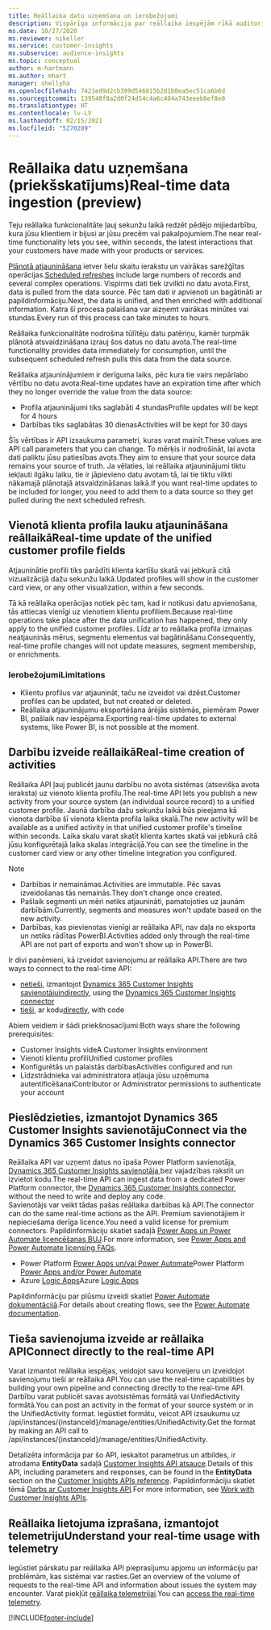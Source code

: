 ```yaml
---
title: Reāllaika datu uzņemšana un ierobežojumi
description: Vispārīga informācija par reāllaika iespējām rīkā auditorijas ieskati.
ms.date: 10/27/2020
ms.reviewer: nikeller
ms.service: customer-insights
ms.subservice: audience-insights
ms.topic: conceptual
author: m-hartmann
ms.author: mhart
manager: shellyha
ms.openlocfilehash: 7421ed9d2cb399d546815b2d1b0ea5ec51ca6b6d
ms.sourcegitcommit: 139548f8a2d0f24d54c4a6c404a743eeeb8ef8e0
ms.translationtype: HT
ms.contentlocale: lv-LV
ms.lasthandoff: 02/15/2021
ms.locfileid: "5270289"
---
```

# <a name="real-time-data-ingestion-preview"></a><span data-ttu-id="bfef9-103">Reāllaika datu uzņemšana (priekšskatījums)</span><span class="sxs-lookup"><span data-stu-id="bfef9-103">Real-time data ingestion (preview)</span></span>

<span data-ttu-id="bfef9-104">Teju reāllaika funkcionalitāte ļauj sekunžu laikā redzēt pēdējo mijiedarbību, kura jūsu klientiem ir bijusi ar jūsu precēm vai pakalpojumiem.</span><span class="sxs-lookup"><span data-stu-id="bfef9-104">The near real-time functionality lets you see, within seconds, the latest interactions that your customers have made with your products or services.</span></span>

<span data-ttu-id="bfef9-105">[Plānotā atjaunināšana](system.md#schedule-tab) ietver lielu skaitu ierakstu un vairākas sarežģītas operācijas.</span><span class="sxs-lookup"><span data-stu-id="bfef9-105">[Scheduled refreshes](system.md#schedule-tab) include large numbers of records and several complex operations.</span></span> <span data-ttu-id="bfef9-106">Vispirms dati tiek izvilkti no datu avota.</span><span class="sxs-lookup"><span data-stu-id="bfef9-106">First, data is pulled from the data source.</span></span> <span data-ttu-id="bfef9-107">Pēc tam dati ir apvienoti un bagātināti ar papildinformāciju.</span><span class="sxs-lookup"><span data-stu-id="bfef9-107">Next, the data is unified, and then enriched with additional information.</span></span> <span data-ttu-id="bfef9-108">Katra šī procesa palaišana var aizņemt vairākas minūtes vai stundas.</span><span class="sxs-lookup"><span data-stu-id="bfef9-108">Every run of this process can take minutes to hours.</span></span>

<span data-ttu-id="bfef9-109">Reāllaika funkcionalitāte nodrošina tūlītēju datu patēriņu, kamēr turpmāk plānotā atsvaidzināšana izrauj šos datus no datu avota.</span><span class="sxs-lookup"><span data-stu-id="bfef9-109">The real-time functionality provides data immediately for consumption, until the subsequent scheduled refresh pulls this data from the data source.</span></span>

<span data-ttu-id="bfef9-110">Reāllaika atjauninājumiem ir derīguma laiks, pēc kura tie vairs nepārlabo vērtību no datu avota:</span><span class="sxs-lookup"><span data-stu-id="bfef9-110">Real-time updates have an expiration time after which they no longer override the value from the data source:</span></span>

- <span data-ttu-id="bfef9-111">Profila atjauninājumi tiks saglabāti 4 stundas</span><span class="sxs-lookup"><span data-stu-id="bfef9-111">Profile updates will be kept for 4 hours</span></span>
- <span data-ttu-id="bfef9-112">Darbības tiks saglabātas 30 dienas</span><span class="sxs-lookup"><span data-stu-id="bfef9-112">Activities will be kept for 30 days</span></span>

<span data-ttu-id="bfef9-113">Šīs vērtības ir API izsaukuma parametri, kuras varat mainīt.</span><span class="sxs-lookup"><span data-stu-id="bfef9-113">These values are API call parameters that you can change.</span></span> <span data-ttu-id="bfef9-114">To mērķis ir nodrošināt, lai avota dati paliktu jūsu patiesības avots.</span><span class="sxs-lookup"><span data-stu-id="bfef9-114">They aim to ensure that your source data remains your source of truth.</span></span> <span data-ttu-id="bfef9-115">Ja vēlaties, lai reāllaika atjauninājumi tiktu iekļauti ilgāku laiku, tie ir jāpievieno datu avotam tā, lai tie tiktu vilkti nākamajā plānotajā atsvaidzināšanas laikā.</span><span class="sxs-lookup"><span data-stu-id="bfef9-115">If you want real-time updates to be included for longer, you need to add them to a data source so they get pulled during the next scheduled refresh.</span></span>

## <a name="real-time-update-of-the-unified-customer-profile-fields"></a><span data-ttu-id="bfef9-116">Vienotā klienta profila lauku atjaunināšana reāllaikā</span><span class="sxs-lookup"><span data-stu-id="bfef9-116">Real-time update of the unified customer profile fields</span></span>

<span data-ttu-id="bfef9-117">Atjauninātie profili tiks parādīti klienta kartīšu skatā vai jebkurā citā vizualizācijā dažu sekunžu laikā.</span><span class="sxs-lookup"><span data-stu-id="bfef9-117">Updated profiles will show in the customer card view, or any other visualization, within a few seconds.</span></span>

<span data-ttu-id="bfef9-118">Tā kā reāllaika operācijas notiek pēc tam, kad ir notikusi datu apvienošana, tās attiecas vienīgi uz vienotiem klientu profiliem.</span><span class="sxs-lookup"><span data-stu-id="bfef9-118">Because real-time operations take place after the data unification has happened, they only apply to the unified customer profiles.</span></span> <span data-ttu-id="bfef9-119">Līdz ar to reāllaika profila izmaiņas neatjauninās mērus, segmentu elementus vai bagātināšanu.</span><span class="sxs-lookup"><span data-stu-id="bfef9-119">Consequently, real-time profile changes will not update measures, segment membership, or enrichments.</span></span>

### <a name="limitations"></a><span data-ttu-id="bfef9-120">Ierobežojumi</span><span class="sxs-lookup"><span data-stu-id="bfef9-120">Limitations</span></span>

- <span data-ttu-id="bfef9-121">Klientu profilus var atjaunināt, taču ne izveidot vai dzēst.</span><span class="sxs-lookup"><span data-stu-id="bfef9-121">Customer profiles can be updated, but not created or deleted.</span></span>
- <span data-ttu-id="bfef9-122">Reāllaika atjauninājumu eksportēšana ārējās sistēmās, piemēram Power BI, pašlaik nav iespējama.</span><span class="sxs-lookup"><span data-stu-id="bfef9-122">Exporting real-time updates to external systems, like Power BI, is not possible at the moment.</span></span>

## <a name="real-time-creation-of-activities"></a><span data-ttu-id="bfef9-123">Darbību izveide reāllaikā</span><span class="sxs-lookup"><span data-stu-id="bfef9-123">Real-time creation of activities</span></span>

<span data-ttu-id="bfef9-124">Reāllaika API ļauj publicēt jaunu darbību no avota sistēmas (atsevišķa avota ieraksta) uz vienoto klienta profilu.</span><span class="sxs-lookup"><span data-stu-id="bfef9-124">The real-time API lets you publish a new activity from your source system (an individual source record) to a unified customer profile.</span></span> <span data-ttu-id="bfef9-125">Jaunā darbība dažu sekunžu laikā būs pieejama kā vienota darbība šī vienota klienta profila laika skalā.</span><span class="sxs-lookup"><span data-stu-id="bfef9-125">The new activity will be available as a unified activity in that unified customer profile's timeline within seconds.</span></span> <span data-ttu-id="bfef9-126">Laika skalu varat skatīt klienta kartes skatā vai jebkurā citā jūsu konfigurētajā laika skalas integrācijā.</span><span class="sxs-lookup"><span data-stu-id="bfef9-126">You can see the timeline in the customer card view or any other timeline integration you configured.</span></span>

> [!NOTE]
>
> - <span data-ttu-id="bfef9-127">Darbības ir nemaināmas.</span><span class="sxs-lookup"><span data-stu-id="bfef9-127">Activities are immutable.</span></span> <span data-ttu-id="bfef9-128">Pēc savas izveidošanas tās nemainās.</span><span class="sxs-lookup"><span data-stu-id="bfef9-128">They don't change once created.</span></span>
> - <span data-ttu-id="bfef9-129">Pašlaik segmenti un mēri netiks atjaunināti, pamatojoties uz jaunām darbībām.</span><span class="sxs-lookup"><span data-stu-id="bfef9-129">Currently, segments and measures won't update based on the new activity.</span></span>
> - <span data-ttu-id="bfef9-130">Darbības, kas pievienotas vienīgi ar reāllaika API, nav daļa no eksporta un netiks rādītas PowerBI.</span><span class="sxs-lookup"><span data-stu-id="bfef9-130">Activities added only through the real-time API are not part of exports and won't show up in PowerBI.</span></span>

<span data-ttu-id="bfef9-131">Ir divi paņēmieni, kā izveidot savienojumu ar reāllaika API.</span><span class="sxs-lookup"><span data-stu-id="bfef9-131">There are two ways to connect to the real-time API:</span></span>

- <span data-ttu-id="bfef9-132">[netieši](#connect-via-the-dynamics-365-customer-insights-connector), izmantojot [Dynamics 365 Customer Insights savienotāju](https://docs.microsoft.com/connectors/customerinsights/)</span><span class="sxs-lookup"><span data-stu-id="bfef9-132">[indirectly](#connect-via-the-dynamics-365-customer-insights-connector), using the [Dynamics 365 Customer Insights connector](https://docs.microsoft.com/connectors/customerinsights/)</span></span>
- <span data-ttu-id="bfef9-133">[tieši](#connect-directly-to-the-real-time-api), ar kodu</span><span class="sxs-lookup"><span data-stu-id="bfef9-133">[directly](#connect-directly-to-the-real-time-api), with code</span></span>

<span data-ttu-id="bfef9-134">Abiem veidiem ir šādi priekšnosacījumi:</span><span class="sxs-lookup"><span data-stu-id="bfef9-134">Both ways share the following prerequisites:</span></span>

- <span data-ttu-id="bfef9-135">Customer Insights vide</span><span class="sxs-lookup"><span data-stu-id="bfef9-135">A Customer Insights environment</span></span>
- <span data-ttu-id="bfef9-136">Vienoti klientu profili</span><span class="sxs-lookup"><span data-stu-id="bfef9-136">Unified customer profiles</span></span>
- <span data-ttu-id="bfef9-137">Konfigurētās un palaistās darbības</span><span class="sxs-lookup"><span data-stu-id="bfef9-137">Activities configured and run</span></span>
- <span data-ttu-id="bfef9-138">Līdzstrādnieka vai administratora atļauja jūsu uzņēmuma autentificēšanai</span><span class="sxs-lookup"><span data-stu-id="bfef9-138">Contributor or Administrator permissions to authenticate your account</span></span>

## <a name="connect-via-the-dynamics-365-customer-insights-connector"></a><span data-ttu-id="bfef9-139">Pieslēdzieties, izmantojot Dynamics 365 Customer Insights savienotāju</span><span class="sxs-lookup"><span data-stu-id="bfef9-139">Connect via the Dynamics 365 Customer Insights connector</span></span>

<span data-ttu-id="bfef9-140">Reāllaika API var uzņemt datus no īpaša Power Platform savienotāja, [Dynamics 365 Customer Insights savienotāja ](https://docs.microsoft.com/connectors/customerinsights/) bez vajadzības rakstīt un izvietot kodu.</span><span class="sxs-lookup"><span data-stu-id="bfef9-140">The real-time API can ingest data from a dedicated Power Platform connector, the [Dynamics 365 Customer Insights connector](https://docs.microsoft.com/connectors/customerinsights/), without the need to write and deploy any code.</span></span>    
<span data-ttu-id="bfef9-141">Savienotājs var veikt tādas pašas reāllaika darbības kā API.</span><span class="sxs-lookup"><span data-stu-id="bfef9-141">The connector can do the same real-time actions as the API.</span></span> <span data-ttu-id="bfef9-142">Premium savienotājiem ir nepieciešama derīga licence.</span><span class="sxs-lookup"><span data-stu-id="bfef9-142">You need a valid license for premium connectors.</span></span> <span data-ttu-id="bfef9-143">Papildinformāciju skatiet sadaļā [Power Apps un Power Automate licencēšanas BUJ](https://docs.microsoft.com/power-platform/admin/powerapps-flow-licensing-faq).</span><span class="sxs-lookup"><span data-stu-id="bfef9-143">For more information, see [Power Apps and Power Automate licensing FAQs](https://docs.microsoft.com/power-platform/admin/powerapps-flow-licensing-faq).</span></span>

- <span data-ttu-id="bfef9-144">Power Platform [Power Apps un/vai Power Automate](https://docs.microsoft.com/connectors/)</span><span class="sxs-lookup"><span data-stu-id="bfef9-144">Power Platform [Power Apps and/or Power Automate](https://docs.microsoft.com/connectors/)</span></span>
- <span data-ttu-id="bfef9-145">Azure [Logic Apps](https://docs.microsoft.com/azure/connectors/apis-list)</span><span class="sxs-lookup"><span data-stu-id="bfef9-145">Azure [Logic Apps](https://docs.microsoft.com/azure/connectors/apis-list)</span></span>

<span data-ttu-id="bfef9-146">Papildinformāciju par plūsmu izveidi skatiet [Power Automate dokumentācijā](https://docs.microsoft.com/power-automate/).</span><span class="sxs-lookup"><span data-stu-id="bfef9-146">For details about creating flows, see the [Power Automate documentation](https://docs.microsoft.com/power-automate/).</span></span>

## <a name="connect-directly-to-the-real-time-api"></a><span data-ttu-id="bfef9-147">Tieša savienojuma izveide ar reāllaika API</span><span class="sxs-lookup"><span data-stu-id="bfef9-147">Connect directly to the real-time API</span></span>

<span data-ttu-id="bfef9-148">Varat izmantot reāllaika iespējas, veidojot savu konveijeru un izveidojot savienojumu tieši ar reāllaika API.</span><span class="sxs-lookup"><span data-stu-id="bfef9-148">You can use the real-time capabilities by building your own pipeline and connecting directly to the real-time API.</span></span>    
<span data-ttu-id="bfef9-149">Darbību varat publicēt savas avotsistēmas formātā vai UnifiedActivity formātā.</span><span class="sxs-lookup"><span data-stu-id="bfef9-149">You can post an activity in the format of your source system or in the UnifiedActivity format.</span></span> <span data-ttu-id="bfef9-150">Iegūstiet formātu, veicot API izsaukumu uz /api/instances/{instanceId}/manage/entities/UnifiedActivity.</span><span class="sxs-lookup"><span data-stu-id="bfef9-150">Get the format by making an API call to /api/instances/{instanceId}/manage/entities/UnifiedActivity.</span></span>

<span data-ttu-id="bfef9-151">Detalizēta informācija par šo API, ieskaitot parametrus un atbildes, ir atrodama **EntityData** sadaļā [Customer Insights API atsauce](https://developer.ci.ai.dynamics.com/api-details#api=CustomerInsights).</span><span class="sxs-lookup"><span data-stu-id="bfef9-151">Details of this API, including parameters and responses, can be found in the **EntityData** section on the [Customer Insights APIs reference](https://developer.ci.ai.dynamics.com/api-details#api=CustomerInsights).</span></span> <span data-ttu-id="bfef9-152">Papildinformāciju skatiet tēmā [Darbs ar Customer Insights API](apis.md).</span><span class="sxs-lookup"><span data-stu-id="bfef9-152">For more information, see [Work with Customer Insights APIs](apis.md).</span></span>

## <a name="understand-your-real-time-usage-with-telemetry"></a><span data-ttu-id="bfef9-153">Reāllaika lietojuma izprašana, izmantojot telemetriju</span><span class="sxs-lookup"><span data-stu-id="bfef9-153">Understand your real-time usage with telemetry</span></span>

<span data-ttu-id="bfef9-154">Iegūstiet pārskatu par reāllaika API pieprasījumu apjomu un informāciju par problēmām, kas sistēmai var rasties.</span><span class="sxs-lookup"><span data-stu-id="bfef9-154">Get an overview of the volume of requests to the real-time API and information about issues the system may encounter.</span></span> <span data-ttu-id="bfef9-155">Varat piekļūt [reāllaika telemetrijai](system.md#api-usage-tab).</span><span class="sxs-lookup"><span data-stu-id="bfef9-155">You can [access the real-time telemetry](system.md#api-usage-tab).</span></span> 


[!INCLUDE[footer-include](../includes/footer-banner.md)]